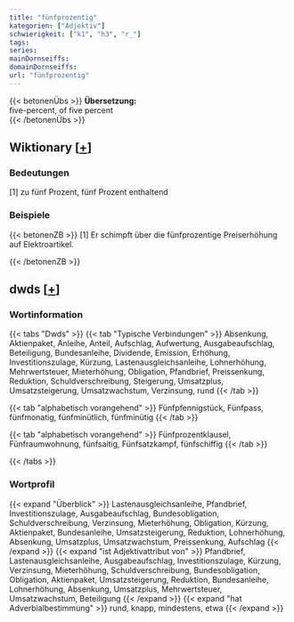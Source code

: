 ```yaml
---
title: "fünfprozentig"
kategorien: ["Adjektiv"]
schwierigkeit: ["k1", "h3", "r_"]
tags:
series:
mainDornseiffs:
domainDornseiffs:
url: "fünfprozentig"
---
```


{{< betonenÜbs >}}
**Übersetzung:**  
five-percent, of  five percent  
{{< /betonenÜbs >}}

## Wiktionary [[+](https://de.wiktionary.org/wiki/fünfprozentig)]

### Bedeutungen
[1] zu fünf Prozent, fünf Prozent enthaltend  

### Beispiele
{{< betonenZB >}}
[1] Er schimpft über die fünfprozentige Preiserhöhung auf Elektroartikel.  

{{< /betonenZB >}}


## dwds [[+](https://www.dwds.de/wb/fünfprozentig)]

### Wortinformation
{{< tabs "Dwds" >}}
{{< tab "Typische Verbindungen" >}}
Absenkung, Aktienpaket, Anleihe, Anteil, Aufschlag, Aufwertung, Ausgabeaufschlag, Beteiligung, Bundesanleihe, Dividende, Emission, Erhöhung, Investitionszulage, Kürzung, Lastenausgleichsanleihe, Lohnerhöhung, Mehrwertsteuer, Mieterhöhung, Obligation, Pfandbrief, Preissenkung, Reduktion, Schuldverschreibung, Steigerung, Umsatzplus, Umsatzsteigerung, Umsatzwachstum, Verzinsung, rund
{{< /tab >}}

{{< tab "alphabetisch vorangehend" >}}
Fünfpfennigstück, Fünfpass, fünfmonatig, fünfminütlich, fünfminütig
{{< /tab >}}

{{< tab "alphabetisch vorangehend" >}}
Fünfprozentklausel, Fünfraumwohnung, fünfsaitig, Fünfsatzkampf, fünfschiffig
{{< /tab >}}

{{< /tabs >}}

### Wortprofil
{{< expand "Überblick" >}} Lastenausgleichsanleihe, Pfandbrief, Investitionszulage, Ausgabeaufschlag, Bundesobligation, Schuldverschreibung, Verzinsung, Mieterhöhung, Obligation, Kürzung, Aktienpaket, Bundesanleihe, Umsatzsteigerung, Reduktion, Lohnerhöhung, Absenkung, Umsatzplus, Umsatzwachstum, Preissenkung, Aufschlag {{< /expand >}}
{{< expand "ist Adjektivattribut von" >}} Pfandbrief, Lastenausgleichsanleihe, Ausgabeaufschlag, Investitionszulage, Kürzung, Verzinsung, Mieterhöhung, Schuldverschreibung, Bundesobligation, Obligation, Aktienpaket, Umsatzsteigerung, Reduktion, Bundesanleihe, Lohnerhöhung, Absenkung, Umsatzplus, Mehrwertsteuer, Umsatzwachstum, Beteiligung {{< /expand >}}
{{< expand "hat Adverbialbestimmung" >}} rund, knapp, mindestens, etwa {{< /expand >}}

